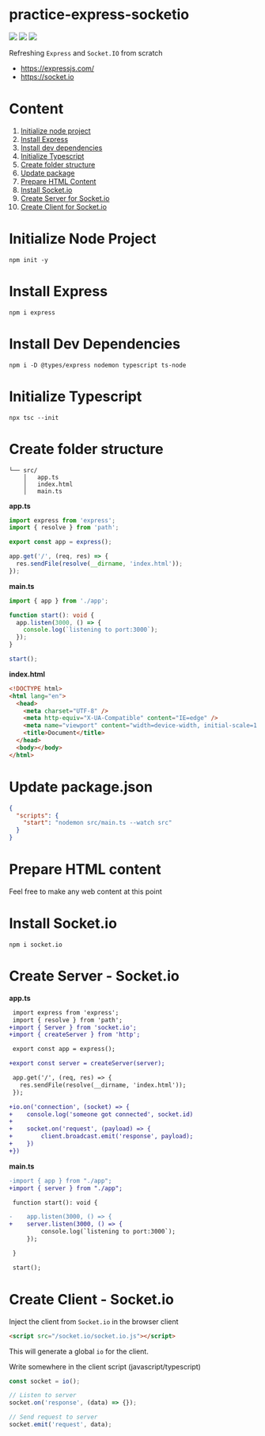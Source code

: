# practice-express-socketio

![](https://img.shields.io/badge/typescript-4.8.3-blue)
![](https://img.shields.io/badge/express-4.18.1-blue)
![](https://img.shields.io/badge/socket.io-4.5.2-9cf)

Refreshing `Express` and `Socket.IO` from scratch

- https://expressjs.com/
- https://socket.io

# Content

1. [Initialize node project](#initialize-node-project)
2. [Install Express](#install-express)
3. [Install dev dependencies](#install-dev-dependencies)
4. [Initialize Typescript](#initialize-typescript)
5. [Create folder structure](#create-folder-structure)
6. [Update package](#update-packagejson)
7. [Prepare HTML Content](#prepare-html-content)
8. [Install Socket.io](#install-socketio)
9. [Create Server for Socket.io](#create-server---socketio)
10. [Create Client for Socket.io](#create-client---socketio)

# Initialize Node Project

```
npm init -y
```

# Install Express

```
npm i express
```

# Install Dev Dependencies

```
npm i -D @types/express nodemon typescript ts-node
```

# Initialize Typescript

```
npx tsc --init
```

# Create folder structure

```
└── src/
    │   app.ts
    │   index.html
    │   main.ts
```

**app.ts**

```ts
import express from 'express';
import { resolve } from 'path';

export const app = express();

app.get('/', (req, res) => {
  res.sendFile(resolve(__dirname, 'index.html'));
});
```

**main.ts**

```ts
import { app } from './app';

function start(): void {
  app.listen(3000, () => {
    console.log(`listening to port:3000`);
  });
}

start();
```

**index.html**

```html
<!DOCTYPE html>
<html lang="en">
  <head>
    <meta charset="UTF-8" />
    <meta http-equiv="X-UA-Compatible" content="IE=edge" />
    <meta name="viewport" content="width=device-width, initial-scale=1.0" />
    <title>Document</title>
  </head>
  <body></body>
</html>
```

# Update package.json

```json
{
  "scripts": {
    "start": "nodemon src/main.ts --watch src"
  }
}
```

# Prepare HTML content

Feel free to make any web content at this point

# Install Socket.io

```
npm i socket.io
```

# Create Server - Socket.io

**app.ts**

```diff
 import express from 'express';
 import { resolve } from 'path';
+import { Server } from 'socket.io';
+import { createServer } from 'http';

 export const app = express();

+export const server = createServer(server);

 app.get('/', (req, res) => {
   res.sendFile(resolve(__dirname, 'index.html'));
 });

+io.on('connection', (socket) => {
+    console.log('someone got connected', socket.id)
+
+    socket.on('request', (payload) => {
+        client.broadcast.emit('response', payload);
+    })
+})
```

**main.ts**

```diff
-import { app } from "./app";
+import { server } from "./app";

 function start(): void {

-    app.listen(3000, () => {
+    server.listen(3000, () => {
         console.log(`listening to port:3000`);
     });

 }

 start();
```

# Create Client - Socket.io

Inject the client from `Socket.io` in the browser client

```html
<script src="/socket.io/socket.io.js"></script>
```

This will generate a global `io` for the client.

Write somewhere in the client script (javascript/typescript)

```ts
const socket = io();

// Listen to server
socket.on('response', (data) => {});

// Send request to server
socket.emit('request', data);
```

